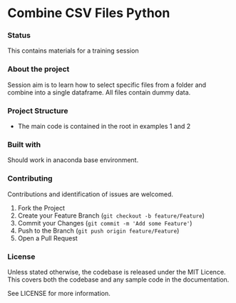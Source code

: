 
# Combine CSV Files Python

### Status
This contains materials for a training session

### About the project
Session aim is to learn how to select specific files from a folder and combine into a single dataframe.
All files contain dummy data.

### Project Structure

* The main code is contained in the root in examples 1 and 2

### Built with
Should work in anaconda base environment.

### Contributing
Contributions and identification of issues are welcomed.

1. Fork the Project
2. Create your Feature Branch (`git checkout -b feature/Feature`)
3. Commit your Changes (`git commit -m 'Add some Feature'`)
4. Push to the Branch (`git push origin feature/Feature`)
5. Open a Pull Request

### License
Unless stated otherwise, the codebase is released under the MIT Licence. This covers both the codebase and any sample code in the documentation.

See LICENSE for more information.
